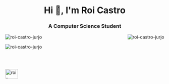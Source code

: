 <h1 align="center">Hi 👋, I'm Roi Castro</h1>
<h3 align="center">A Computer Science Student</h3>

<p><img align="left" src="https://github-readme-stats.vercel.app/api/top-langs?username=roi-castro-jurjo&show_icons=true&theme=highcontrast&locale=en&layout=compact" alt="roi-castro-jurjo" /></p>

<p>&nbsp;<img align="right" src="https://github-readme-stats.vercel.app/api?username=roi-castro-jurjo&show_icons=true&theme=highcontrast&locale=en" alt="roi-castro-jurjo" /></p>

<p><img align="center" src="https://github-readme-streak-stats.herokuapp.com/?user=roi-castro-jurjo&theme=highcontrast" alt="roi-castro-jurjo" /></p>
<br></br>
<p align="left">
<a href="https://linkedin.com/in/roi-castro-jurjo" target="blank"><img align="center" src="https://raw.githubusercontent.com/rahuldkjain/github-profile-readme-generator/master/src/images/icons/Social/linked-in-alt.svg" alt="roi-castro-jurjo" height="30" width="40" /></a>
</p>

